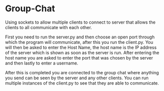# Group-Chat
Using sockets to allow multiple clients to connect to server that allows the clients to all communicate with each other.

First you need to run the server.py and then choose an open port through which the program will communicate,
after this you run the client.py. You will then be asked to enter the Host Name, the host name is the IP address of the server which is shown as soon as the server is run.
After entering the host name you are asked to enter the port that was chosen by the server and then lastly to enter a username.

After this is completed you are connected to the group chat where anything you send can be seen by the server and any other clients. You can run multiple instances of the client.py to see that they are able to communicate.
